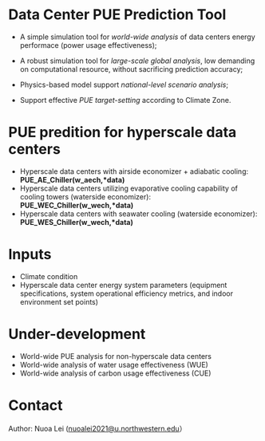 # Data Center PUE Prediction Tool

* A simple simulation tool for *world-wide analysis* of data centers energy performace (power usage effectiveness);
  
* A robust simulation tool for *large-scale global analysis*, low demanding on computational resource, without sacrificing prediction accuracy;

* Physics-based model support *national-level scenario analysis*;

* Support effective *PUE target-setting* according to Climate Zone.


  
# PUE predition for hyperscale data centers

* Hyperscale data centers with airside economizer + adiabatic cooling: __PUE_AE_Chiller(w_aech,*data)__
* Hyperscale data centers utilizing evaporative cooling capability of cooling towers (waterside economizer): __PUE_WEC_Chiller(w_wech,*data)__
* Hyperscale data centers with seawater cooling (waterside economizer): __PUE_WES_Chiller(w_wech,*data)__

# Inputs

* Climate condition
* Hyperscale data center energy system parameters (equipment specifications, system operational efficiency metrics, and indoor environment set points)


# Under-development

* World-wide PUE analysis for non-hyperscale data centers
* World-wide analysis of water usage effectiveness (WUE)
* World-wide analysis of carbon usage effectiveness (CUE)

# Contact
Author: Nuoa Lei (nuoalei2021@u.northwestern.edu）

